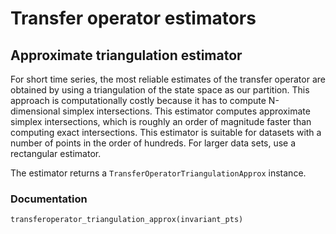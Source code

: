 # Transfer operator estimators

## Approximate triangulation estimator

For short time series, the most reliable estimates of the transfer operator are
obtained by using a triangulation of the state space as our partition. This
approach is computationally costly because it has to compute N-dimensional
simplex intersections. This estimator computes approximate simplex intersections, which
is roughly an order of magnitude faster than computing exact intersections. This
estimator is suitable for datasets with a number of points in the order of hundreds.
For larger data sets, use a rectangular estimator.

The estimator returns a `TransferOperatorTriangulationApprox` instance.

### Documentation

```@docs
transferoperator_triangulation_approx(invariant_pts)
```
